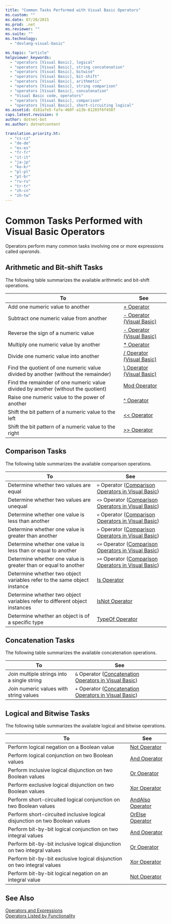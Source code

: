 ```yaml
---
title: "Common Tasks Performed with Visual Basic Operators"
ms.custom: ""
ms.date: 07/20/2015
ms.prod: .net
ms.reviewer: ""
ms.suite: ""
ms.technology: 
  - "devlang-visual-basic"

ms.topic: "article"
helpviewer_keywords: 
  - "operators [Visual Basic], logical"
  - "operators [Visual Basic], string concatenation"
  - "operators [Visual Basic], bitwise"
  - "operators [Visual Basic], bit-shift"
  - "operators [Visual Basic], arithmetic"
  - "operators [Visual Basic], string comparison"
  - "operators [Visual Basic], concatenation"
  - "Visual Basic code, operators"
  - "operators [Visual Basic], comparison"
  - "operators [Visual Basic], short-circuiting logical"
ms.assetid: d181afe5-fafa-460f-a13b-81203f6f4587
caps.latest.revision: 9
author: dotnet-bot
ms.author: dotnetcontent

translation.priority.ht: 
  - "cs-cz"
  - "de-de"
  - "es-es"
  - "fr-fr"
  - "it-it"
  - "ja-jp"
  - "ko-kr"
  - "pl-pl"
  - "pt-br"
  - "ru-ru"
  - "tr-tr"
  - "zh-cn"
  - "zh-tw"
---
```

# Common Tasks Performed with Visual Basic Operators
Operators perform many common tasks involving one or more expressions called *operands*.  
  
## Arithmetic and Bit-shift Tasks  
 The following table summarizes the available arithmetic and bit-shift operations.  
  
|To|See|  
|---|---|  
|Add one numeric value to another|[+ Operator](../../../../visual-basic/language-reference/operators/addition-operator.md)|  
|Subtract one numeric value from another|[- Operator (Visual Basic)](../../../../visual-basic/language-reference/operators/subtraction-operator.md)|  
|Reverse the sign of a numeric value|[- Operator (Visual Basic)](../../../../visual-basic/language-reference/operators/subtraction-operator.md)|  
|Multiply one numeric value by another|[* Operator](../../../../visual-basic/language-reference/operators/multiplication-operator.md)|  
|Divide one numeric value into another|[/ Operator (Visual Basic)](../../../../visual-basic/language-reference/operators/floating-point-division-operator.md)|  
|Find the quotient of one numeric value divided by another (without the remainder)|[\ Operator (Visual Basic)](../../../../visual-basic/language-reference/operators/integer-division-operator.md)|  
|Find the remainder of one numeric value divided by another (without the quotient)|[Mod Operator](../../../../visual-basic/language-reference/operators/mod-operator.md)|  
|Raise one numeric value to the power of another|[^ Operator](../../../../visual-basic/language-reference/operators/exponentiation-operator.md)|  
|Shift the bit pattern of a numeric value to the left|[<\< Operator](../../../../visual-basic/language-reference/operators/left-shift-operator.md)|  
|Shift the bit pattern of a numeric value to the right|[>> Operator](../../../../visual-basic/language-reference/operators/right-shift-operator.md)|  
  
## Comparison Tasks  
 The following table summarizes the available comparison operations.  
  
|To|See|  
|---|---|  
|Determine whether two values are equal|`=` Operator ([Comparison Operators in Visual Basic](../../../../visual-basic/programming-guide/language-features/operators-and-expressions/comparison-operators.md))|  
|Determine whether two values are unequal|`<>` Operator ([Comparison Operators in Visual Basic](../../../../visual-basic/programming-guide/language-features/operators-and-expressions/comparison-operators.md))|  
|Determine whether one value is less than another|`<` Operator ([Comparison Operators in Visual Basic](../../../../visual-basic/programming-guide/language-features/operators-and-expressions/comparison-operators.md))|  
|Determine whether one value is greater than another|`>` Operator ([Comparison Operators in Visual Basic](../../../../visual-basic/programming-guide/language-features/operators-and-expressions/comparison-operators.md))|  
|Determine whether one value is less than or equal to another|`<=` Operator ([Comparison Operators in Visual Basic](../../../../visual-basic/programming-guide/language-features/operators-and-expressions/comparison-operators.md))|  
|Determine whether one value is greater than or equal to another|`>=` Operator ([Comparison Operators in Visual Basic](../../../../visual-basic/programming-guide/language-features/operators-and-expressions/comparison-operators.md))|  
|Determine whether two object variables refer to the same object instance|[Is Operator](../../../../visual-basic/language-reference/operators/is-operator.md)|  
|Determine whether two object variables refer to different object instances|[IsNot Operator](../../../../visual-basic/language-reference/operators/isnot-operator.md)|  
|Determine whether an object is of a specific type|[TypeOf Operator](../../../../visual-basic/language-reference/operators/typeof-operator.md)|  
  
## Concatenation Tasks  
 The following table summarizes the available concatenation operations.  
  
|To|See|  
|---|---|  
|Join multiple strings into a single string|`&` Operator ([Concatenation Operators in Visual Basic](../../../../visual-basic/programming-guide/language-features/operators-and-expressions/concatenation-operators.md))|  
|Join numeric values with string values|`+` Operator ([Concatenation Operators in Visual Basic](../../../../visual-basic/programming-guide/language-features/operators-and-expressions/concatenation-operators.md))|  
  
## Logical and Bitwise Tasks  
 The following table summarizes the available logical and bitwise operations.  
  
|To|See|  
|---|---|  
|Perform logical negation on a Boolean value|[Not Operator](../../../../visual-basic/language-reference/operators/not-operator.md)|  
|Perform logical conjunction on two Boolean values|[And Operator](../../../../visual-basic/language-reference/operators/and-operator.md)|  
|Perform inclusive logical disjunction on two Boolean values|[Or Operator](../../../../visual-basic/language-reference/operators/or-operator.md)|  
|Perform exclusive logical disjunction on two Boolean values|[Xor Operator](../../../../visual-basic/language-reference/operators/xor-operator.md)|  
|Perform short-circuited logical conjunction on two Boolean values|[AndAlso Operator](../../../../visual-basic/language-reference/operators/andalso-operator.md)|  
|Perform short-circuited inclusive logical disjunction on two Boolean values|[OrElse Operator](../../../../visual-basic/language-reference/operators/orelse-operator.md)|  
|Perform bit-by-bit logical conjunction on two integral values|[And Operator](../../../../visual-basic/language-reference/operators/and-operator.md)|  
|Perform bit-by-bit inclusive logical disjunction on two integral values|[Or Operator](../../../../visual-basic/language-reference/operators/or-operator.md)|  
|Perform bit-by-bit exclusive logical disjunction on two integral values|[Xor Operator](../../../../visual-basic/language-reference/operators/xor-operator.md)|  
|Perform bit-by-bit logical negation on an integral value|[Not Operator](../../../../visual-basic/language-reference/operators/not-operator.md)|  
  
## See Also  
 [Operators and Expressions](../../../../visual-basic/programming-guide/language-features/operators-and-expressions/index.md)   
 [Operators Listed by Functionality](../../../../visual-basic/language-reference/operators/operators-listed-by-functionality.md)
